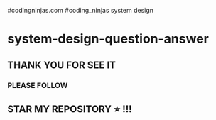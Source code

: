 #codingninjas.com
#coding_ninjas system design
# system-design-question-answer






## THANK YOU FOR SEE IT 
### PLEASE FOLLOW
## STAR MY REPOSITORY ⭐ !!!
